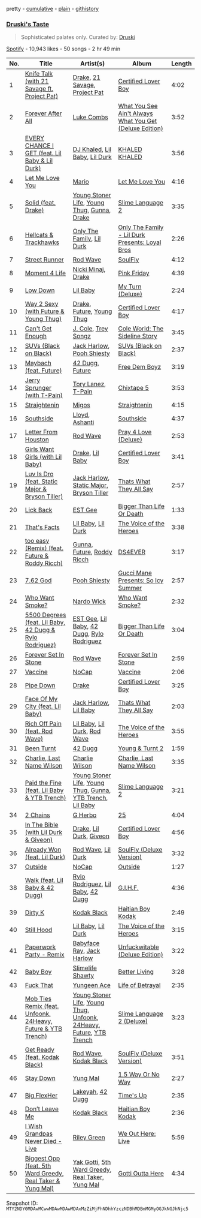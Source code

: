 pretty - [cumulative](/playlists/cumulative/37i9dQZF1DX32D1cAHhVuW.md) - [plain](/playlists/plain/37i9dQZF1DX32D1cAHhVuW) - [githistory](https://github.githistory.xyz/mackorone/spotify-playlist-archive/blob/main/playlists/plain/37i9dQZF1DX32D1cAHhVuW)

### [Druski's Taste](https://open.spotify.com/playlist/37i9dQZF1DX32D1cAHhVuW)

> Sophisticated palates only\. Curated by: <a href="https://www.instagram.com/druski/?hl=en">Druski</a>

[Spotify](https://open.spotify.com/user/spotify) - 10,943 likes - 50 songs - 2 hr 49 min

| No. | Title | Artist(s) | Album | Length |
|---|---|---|---|---|
| 1 | [Knife Talk \(with 21 Savage ft\. Project Pat\)](https://open.spotify.com/track/2BcMwX1MPV6ZHP4tUT9uq6) | [Drake](https://open.spotify.com/artist/3TVXtAsR1Inumwj472S9r4), [21 Savage](https://open.spotify.com/artist/1URnnhqYAYcrqrcwql10ft), [Project Pat](https://open.spotify.com/artist/08Ld63UgKrJ0nZnCkzHtzc) | [Certified Lover Boy](https://open.spotify.com/album/3SpBlxme9WbeQdI9kx7KAV) | 4:02 |
| 2 | [Forever After All](https://open.spotify.com/track/6IBcOGPsniK3Pso1wHIhew) | [Luke Combs](https://open.spotify.com/artist/718COspgdWOnwOFpJHRZHS) | [What You See Ain't Always What You Get \(Deluxe Edition\)](https://open.spotify.com/album/25TJxI6ZH6XjT8geRQAFz5) | 3:52 |
| 3 | [EVERY CHANCE I GET \(feat\. Lil Baby & Lil Durk\)](https://open.spotify.com/track/1EJIcDYXwSqipW5dFe4uJz) | [DJ Khaled](https://open.spotify.com/artist/0QHgL1lAIqAw0HtD7YldmP), [Lil Baby](https://open.spotify.com/artist/5f7VJjfbwm532GiveGC0ZK), [Lil Durk](https://open.spotify.com/artist/3hcs9uc56yIGFCSy9leWe7) | [KHALED KHALED](https://open.spotify.com/album/5kE2OAuUYGBqqzscqgBXXf) | 3:56 |
| 4 | [Let Me Love You](https://open.spotify.com/track/3ibKnFDaa3GhpPGlOUj7ff) | [Mario](https://open.spotify.com/artist/20s0P9QLxGqKuCsGwFsp7w) | [Let Me Love You](https://open.spotify.com/album/7EXstuWka51pNFzEAidEol) | 4:16 |
| 5 | [Solid \(feat\. Drake\)](https://open.spotify.com/track/6rTInqW3YECMkQsBEHw4sd) | [Young Stoner Life](https://open.spotify.com/artist/1xr2G8Hlx4QWmT9HaUbmoO), [Young Thug](https://open.spotify.com/artist/50co4Is1HCEo8bhOyUWKpn), [Gunna](https://open.spotify.com/artist/2hlmm7s2ICUX0LVIhVFlZQ), [Drake](https://open.spotify.com/artist/3TVXtAsR1Inumwj472S9r4) | [Slime Language 2](https://open.spotify.com/album/3ihwKkIMJWmmp1huNH0iWC) | 3:35 |
| 6 | [Hellcats & Trackhawks](https://open.spotify.com/track/53tv6ZbyeAwfAUwFaxYbfO) | [Only The Family](https://open.spotify.com/artist/3IaKn0ExWTMPqa0mscUYw3), [Lil Durk](https://open.spotify.com/artist/3hcs9uc56yIGFCSy9leWe7) | [Only The Family \- Lil Durk Presents: Loyal Bros](https://open.spotify.com/album/7HCh4HQHDNZkXphOzb6ugT) | 2:26 |
| 7 | [Street Runner](https://open.spotify.com/track/5iMRhOHzze2CujxHiJ6cRL) | [Rod Wave](https://open.spotify.com/artist/45TgXXqMDdF8BkjA83OM7z) | [SoulFly](https://open.spotify.com/album/7q5xGp0tEnJ8s1ZumqiRSk) | 4:12 |
| 8 | [Moment 4 Life](https://open.spotify.com/track/1ia019RqDK2o4QiANR1Dyn) | [Nicki Minaj](https://open.spotify.com/artist/0hCNtLu0JehylgoiP8L4Gh), [Drake](https://open.spotify.com/artist/3TVXtAsR1Inumwj472S9r4) | [Pink Friday](https://open.spotify.com/album/3LJhoYn4nnHmvPRO3ppbsl) | 4:39 |
| 9 | [Low Down](https://open.spotify.com/track/5m0yZ33oOy0yYBtdTXuxQe) | [Lil Baby](https://open.spotify.com/artist/5f7VJjfbwm532GiveGC0ZK) | [My Turn \(Deluxe\)](https://open.spotify.com/album/6uhEg4ASZYLIilZFCBFy1r) | 2:24 |
| 10 | [Way 2 Sexy \(with Future & Young Thug\)](https://open.spotify.com/track/0k1WUmIRnG3xU6fvvDVfRG) | [Drake](https://open.spotify.com/artist/3TVXtAsR1Inumwj472S9r4), [Future](https://open.spotify.com/artist/1RyvyyTE3xzB2ZywiAwp0i), [Young Thug](https://open.spotify.com/artist/50co4Is1HCEo8bhOyUWKpn) | [Certified Lover Boy](https://open.spotify.com/album/3SpBlxme9WbeQdI9kx7KAV) | 4:17 |
| 11 | [Can't Get Enough](https://open.spotify.com/track/3mTpegrOwRn0oJjv4TSbEE) | [J\. Cole](https://open.spotify.com/artist/6l3HvQ5sa6mXTsMTB19rO5), [Trey Songz](https://open.spotify.com/artist/2iojnBLj0qIMiKPvVhLnsH) | [Cole World: The Sideline Story](https://open.spotify.com/album/0fhmJYVhW0e4i33pCLPA5i) | 3:45 |
| 12 | [SUVs \(Black on Black\)](https://open.spotify.com/track/1MIGkQxcdAt2lDx6ySpsc5) | [Jack Harlow](https://open.spotify.com/artist/2LIk90788K0zvyj2JJVwkJ), [Pooh Shiesty](https://open.spotify.com/artist/5F1aAS1duwlzExnPs3l2Xe) | [SUVs \(Black on Black\)](https://open.spotify.com/album/4K3SQSfKMXLcVnyUSFELZw) | 2:37 |
| 13 | [Maybach \(feat\. Future\)](https://open.spotify.com/track/2Qt8qG9SWPdtRiaWcPNJRm) | [42 Dugg](https://open.spotify.com/artist/45gHcnDnMC15sgx3VL7ROG), [Future](https://open.spotify.com/artist/1RyvyyTE3xzB2ZywiAwp0i) | [Free Dem Boyz](https://open.spotify.com/album/4zJiUubJvgUJNq0BVD9Mvs) | 3:19 |
| 14 | [Jerry Sprunger \(with T\-Pain\)](https://open.spotify.com/track/6JsHgIkMYHcbNtKfsal2Mg) | [Tory Lanez](https://open.spotify.com/artist/2jku7tDXc6XoB6MO2hFuqg), [T\-Pain](https://open.spotify.com/artist/3aQeKQSyrW4qWr35idm0cy) | [Chixtape 5](https://open.spotify.com/album/6vVhekA9LRg0MWIQaxI37f) | 3:53 |
| 15 | [Straightenin](https://open.spotify.com/track/3X2r2CnHOJeV5YekPTgBnK) | [Migos](https://open.spotify.com/artist/6oMuImdp5ZcFhWP0ESe6mG) | [Straightenin](https://open.spotify.com/album/7MFj8Fxl8OrEAOyOBSMz51) | 4:15 |
| 16 | [Southside](https://open.spotify.com/track/7lurcq2Yw96B1K0KOJAHxg) | [Lloyd](https://open.spotify.com/artist/1Xfmvd48oOhEWkscWyEbh9), [Ashanti](https://open.spotify.com/artist/5rkVyNGXEgeUqKkB5ccK83) | [Southside](https://open.spotify.com/album/317R21F7calEn6gpLnHEkb) | 4:37 |
| 17 | [Letter From Houston](https://open.spotify.com/track/64NX4R1rgHb1LMLDAnNNPp) | [Rod Wave](https://open.spotify.com/artist/45TgXXqMDdF8BkjA83OM7z) | [Pray 4 Love \(Deluxe\)](https://open.spotify.com/album/0pGGvcUT08FrwV0RJIIVA9) | 2:53 |
| 18 | [Girls Want Girls \(with Lil Baby\)](https://open.spotify.com/track/37Nqx7iavZpotJSDXZWbJ3) | [Drake](https://open.spotify.com/artist/3TVXtAsR1Inumwj472S9r4), [Lil Baby](https://open.spotify.com/artist/5f7VJjfbwm532GiveGC0ZK) | [Certified Lover Boy](https://open.spotify.com/album/3SpBlxme9WbeQdI9kx7KAV) | 3:41 |
| 19 | [Luv Is Dro \(feat\. Static Major & Bryson Tiller\)](https://open.spotify.com/track/0LcsvJQSFIQo3RjNhPcYqT) | [Jack Harlow](https://open.spotify.com/artist/2LIk90788K0zvyj2JJVwkJ), [Static Major](https://open.spotify.com/artist/3pbi8H08p95NUZ7m6ybxUV), [Bryson Tiller](https://open.spotify.com/artist/2EMAnMvWE2eb56ToJVfCWs) | [Thats What They All Say](https://open.spotify.com/album/5g2INX6dnMIJG0xKygXwF3) | 2:57 |
| 20 | [Lick Back](https://open.spotify.com/track/6P5ulGKtC4x6RnFbzfpq8O) | [EST Gee](https://open.spotify.com/artist/4FlG0V0jhLO4qGpayFOphj) | [Bigger Than Life Or Death](https://open.spotify.com/album/1RsqFdvHFKN9VGpBmJtUku) | 1:33 |
| 21 | [That's Facts](https://open.spotify.com/track/6dug6dIV40JMz2myhafHrm) | [Lil Baby](https://open.spotify.com/artist/5f7VJjfbwm532GiveGC0ZK), [Lil Durk](https://open.spotify.com/artist/3hcs9uc56yIGFCSy9leWe7) | [The Voice of the Heroes](https://open.spotify.com/album/6CvBb1XqN0igtQrWrbXD80) | 3:38 |
| 22 | [too easy \(Remix\) \[feat\. Future & Roddy Ricch\]](https://open.spotify.com/track/3A3S5pdCJdePtJ0oKeCrCP) | [Gunna](https://open.spotify.com/artist/2hlmm7s2ICUX0LVIhVFlZQ), [Future](https://open.spotify.com/artist/1RyvyyTE3xzB2ZywiAwp0i), [Roddy Ricch](https://open.spotify.com/artist/757aE44tKEUQEqRuT6GnEB) | [DS4EVER](https://open.spotify.com/album/02uWB8Kekadkl3yGBoOOcx) | 3:17 |
| 23 | [7.62 God](https://open.spotify.com/track/7w77k7yCaDOMe25fYxnzit) | [Pooh Shiesty](https://open.spotify.com/artist/5F1aAS1duwlzExnPs3l2Xe) | [Gucci Mane Presents: So Icy Summer](https://open.spotify.com/album/7hEgFnAICf8FqaERqmehOT) | 2:57 |
| 24 | [Who Want Smoke?](https://open.spotify.com/track/5PJbsnPWGcZWsNHdRpW3Wq) | [Nardo Wick](https://open.spotify.com/artist/0Njy6yR9LykNKYg9yE23QN) | [Who Want Smoke?](https://open.spotify.com/album/6e4K6xYheopkx9xug6jjgc) | 2:32 |
| 25 | [5500 Degrees \(feat\. Lil Baby, 42 Dugg & Rylo Rodriguez\)](https://open.spotify.com/track/6uTID2glulLOXYhcwMETS1) | [EST Gee](https://open.spotify.com/artist/4FlG0V0jhLO4qGpayFOphj), [Lil Baby](https://open.spotify.com/artist/5f7VJjfbwm532GiveGC0ZK), [42 Dugg](https://open.spotify.com/artist/45gHcnDnMC15sgx3VL7ROG), [Rylo Rodriguez](https://open.spotify.com/artist/0gg11prPP6OqtUvBcKnPpq) | [Bigger Than Life Or Death](https://open.spotify.com/album/1RsqFdvHFKN9VGpBmJtUku) | 3:04 |
| 26 | [Forever Set In Stone](https://open.spotify.com/track/2eG49TEm56KszFmCLOM5PK) | [Rod Wave](https://open.spotify.com/artist/45TgXXqMDdF8BkjA83OM7z) | [Forever Set In Stone](https://open.spotify.com/album/6Jvc8E7j0031lxlEh0kq8A) | 2:59 |
| 27 | [Vaccine](https://open.spotify.com/track/1t7H77FNwoit8U4NiXij66) | [NoCap](https://open.spotify.com/artist/4PNHuWkk4ee6R8WEhFVPf5) | [Vaccine](https://open.spotify.com/album/3NhMZdOVKu2RWctws9Zk4n) | 2:06 |
| 28 | [Pipe Down](https://open.spotify.com/track/11pEKMLmavDu8fxOB5QjbQ) | [Drake](https://open.spotify.com/artist/3TVXtAsR1Inumwj472S9r4) | [Certified Lover Boy](https://open.spotify.com/album/3SpBlxme9WbeQdI9kx7KAV) | 3:25 |
| 29 | [Face Of My City \(feat\. Lil Baby\)](https://open.spotify.com/track/6MDdceLYec4AxohmorE4vH) | [Jack Harlow](https://open.spotify.com/artist/2LIk90788K0zvyj2JJVwkJ), [Lil Baby](https://open.spotify.com/artist/5f7VJjfbwm532GiveGC0ZK) | [Thats What They All Say](https://open.spotify.com/album/5g2INX6dnMIJG0xKygXwF3) | 2:03 |
| 30 | [Rich Off Pain \(feat\. Rod Wave\)](https://open.spotify.com/track/6MSyik7EzWsHQjTOPLFBrr) | [Lil Baby](https://open.spotify.com/artist/5f7VJjfbwm532GiveGC0ZK), [Lil Durk](https://open.spotify.com/artist/3hcs9uc56yIGFCSy9leWe7), [Rod Wave](https://open.spotify.com/artist/45TgXXqMDdF8BkjA83OM7z) | [The Voice of the Heroes](https://open.spotify.com/album/6CvBb1XqN0igtQrWrbXD80) | 3:55 |
| 31 | [Been Turnt](https://open.spotify.com/track/3Bnm2f2khLuWgBT9htSG9h) | [42 Dugg](https://open.spotify.com/artist/45gHcnDnMC15sgx3VL7ROG) | [Young & Turnt 2](https://open.spotify.com/album/3K7w8ofzG4VpAnL3co76qq) | 1:59 |
| 32 | [Charlie, Last Name Wilson](https://open.spotify.com/track/6UZqMYYQQThvV55IQPvscO) | [Charlie Wilson](https://open.spotify.com/artist/6CxZzQFUTM6AzgluGwtq5w) | [Charlie, Last Name Wilson](https://open.spotify.com/album/28HcjLBR5KSz5QrnRz7kSP) | 3:35 |
| 33 | [Paid the Fine \(feat\. Lil Baby & YTB Trench\)](https://open.spotify.com/track/0GqaZ1L5KAXMNngAZbGvLf) | [Young Stoner Life](https://open.spotify.com/artist/1xr2G8Hlx4QWmT9HaUbmoO), [Young Thug](https://open.spotify.com/artist/50co4Is1HCEo8bhOyUWKpn), [Gunna](https://open.spotify.com/artist/2hlmm7s2ICUX0LVIhVFlZQ), [YTB Trench](https://open.spotify.com/artist/5PHYg0IcnpyZJ1y9euAx4i), [Lil Baby](https://open.spotify.com/artist/5f7VJjfbwm532GiveGC0ZK) | [Slime Language 2](https://open.spotify.com/album/3ihwKkIMJWmmp1huNH0iWC) | 3:21 |
| 34 | [2 Chains](https://open.spotify.com/track/6zpoUJVDLVTDGOqGM356Iq) | [G Herbo](https://open.spotify.com/artist/5QdEbQJ3ylBnc3gsIASAT5) | [25](https://open.spotify.com/album/7AvdSuKYkwzJA8upKuW6zz) | 4:04 |
| 35 | [In The Bible \(with Lil Durk & Giveon\)](https://open.spotify.com/track/61S79KIVA4I9FXbnsylEHT) | [Drake](https://open.spotify.com/artist/3TVXtAsR1Inumwj472S9r4), [Lil Durk](https://open.spotify.com/artist/3hcs9uc56yIGFCSy9leWe7), [Giveon](https://open.spotify.com/artist/4fxd5Ee7UefO4CUXgwJ7IP) | [Certified Lover Boy](https://open.spotify.com/album/3SpBlxme9WbeQdI9kx7KAV) | 4:56 |
| 36 | [Already Won \(feat\. Lil Durk\)](https://open.spotify.com/track/2wOnrN7fkzV4NsLqym2C6O) | [Rod Wave](https://open.spotify.com/artist/45TgXXqMDdF8BkjA83OM7z), [Lil Durk](https://open.spotify.com/artist/3hcs9uc56yIGFCSy9leWe7) | [SoulFly \(Deluxe Version\)](https://open.spotify.com/album/15BnishwaiZhh0ZY3fnxMN) | 3:32 |
| 37 | [Outside](https://open.spotify.com/track/5PtmUKEIJPOw0Few8yUXVe) | [NoCap](https://open.spotify.com/artist/4PNHuWkk4ee6R8WEhFVPf5) | [Outside](https://open.spotify.com/album/3z9LLbRZaaUAPdlyQvm2xQ) | 1:27 |
| 38 | [Walk \(feat\. Lil Baby & 42 Dugg\)](https://open.spotify.com/track/1qDLTUxg7xyylgtyNleurw) | [Rylo Rodriguez](https://open.spotify.com/artist/0gg11prPP6OqtUvBcKnPpq), [Lil Baby](https://open.spotify.com/artist/5f7VJjfbwm532GiveGC0ZK), [42 Dugg](https://open.spotify.com/artist/45gHcnDnMC15sgx3VL7ROG) | [G.I.H.F.](https://open.spotify.com/album/5Oj9ZSzPQOfyTUJDKytirZ) | 4:36 |
| 39 | [Dirty K](https://open.spotify.com/track/0xAY7oG6h1YBv0Tvc8eUnu) | [Kodak Black](https://open.spotify.com/artist/46SHBwWsqBkxI7EeeBEQG7) | [Haitian Boy Kodak](https://open.spotify.com/album/4DGNmFH2q7WEtFI88geAmu) | 2:49 |
| 40 | [Still Hood](https://open.spotify.com/track/1huoY7hw3hGVGfuPPe9y8P) | [Lil Baby](https://open.spotify.com/artist/5f7VJjfbwm532GiveGC0ZK), [Lil Durk](https://open.spotify.com/artist/3hcs9uc56yIGFCSy9leWe7) | [The Voice of the Heroes](https://open.spotify.com/album/6CvBb1XqN0igtQrWrbXD80) | 3:15 |
| 41 | [Paperwork Party \- Remix](https://open.spotify.com/track/5WOGp3E41juuRbaw4LlQZT) | [Babyface Ray](https://open.spotify.com/artist/3zZ88AwlTwfCJkowsFCvLA), [Jack Harlow](https://open.spotify.com/artist/2LIk90788K0zvyj2JJVwkJ) | [Unfuckwitable \(Deluxe Edition\)](https://open.spotify.com/album/4TZreMdjJL5LjJmK61oxG6) | 3:22 |
| 42 | [Baby Boy](https://open.spotify.com/track/0qeNJtldeoVelVsOUahnbw) | [Slimelife Shawty](https://open.spotify.com/artist/09XX4vGibhdivyKlxP8MRf) | [Better Living](https://open.spotify.com/album/58FGVPSHqBFWgAhKMIhrxH) | 3:28 |
| 43 | [Fuck That](https://open.spotify.com/track/0GQmI1UcEaU9TLoAices80) | [Yungeen Ace](https://open.spotify.com/artist/7hj7ffJe6UkF1gsMpuweSI) | [Life of Betrayal](https://open.spotify.com/album/2X3LXTlexW5rShj3ygFBLf) | 2:35 |
| 44 | [Mob Ties Remix \(feat\. Unfoonk, 24Heavy, Future & YTB Trench\)](https://open.spotify.com/track/2PfqoDotCBeNygVVdTU3rN) | [Young Stoner Life](https://open.spotify.com/artist/1xr2G8Hlx4QWmT9HaUbmoO), [Young Thug](https://open.spotify.com/artist/50co4Is1HCEo8bhOyUWKpn), [Unfoonk](https://open.spotify.com/artist/2f6hqWBFjqS1EUHMS1JOFB), [24Heavy](https://open.spotify.com/artist/23mJPosA4Qmp8kc6IlWalb), [Future](https://open.spotify.com/artist/1RyvyyTE3xzB2ZywiAwp0i), [YTB Trench](https://open.spotify.com/artist/5PHYg0IcnpyZJ1y9euAx4i) | [Slime Language 2 \(Deluxe\)](https://open.spotify.com/album/3XADnbi4uhYXb7RuSJ7bre) | 3:23 |
| 45 | [Get Ready \(feat\. Kodak Black\)](https://open.spotify.com/track/04EHa1ZzBl8OPvcnddph4p) | [Rod Wave](https://open.spotify.com/artist/45TgXXqMDdF8BkjA83OM7z), [Kodak Black](https://open.spotify.com/artist/46SHBwWsqBkxI7EeeBEQG7) | [SoulFly \(Deluxe Version\)](https://open.spotify.com/album/15BnishwaiZhh0ZY3fnxMN) | 3:51 |
| 46 | [Stay Down](https://open.spotify.com/track/0p3ExMS9gxtT1GMMmrkuak) | [Yung Mal](https://open.spotify.com/artist/6m0MLa2Q5RwIF8R7nwQkQ2) | [1.5 Way Or No Way](https://open.spotify.com/album/0Jt91wbEFYK34hZ29n2YKg) | 2:27 |
| 47 | [Big FlexHer](https://open.spotify.com/track/6Yw5G6x9tiuwzhgTiQtafh) | [Lakeyah](https://open.spotify.com/artist/77gMBvQ2frbQAPyCeoYGm7), [42 Dugg](https://open.spotify.com/artist/45gHcnDnMC15sgx3VL7ROG) | [Time's Up](https://open.spotify.com/album/3N4tO5aWP6z6LH44hPPApi) | 2:35 |
| 48 | [Don’t Leave Me](https://open.spotify.com/track/2PaP6wC4cqEgYLKBDeJWdN) | [Kodak Black](https://open.spotify.com/artist/46SHBwWsqBkxI7EeeBEQG7) | [Haitian Boy Kodak](https://open.spotify.com/album/4DGNmFH2q7WEtFI88geAmu) | 2:36 |
| 49 | [I Wish Grandpas Never Died \- Live](https://open.spotify.com/track/7KYUPObhhhayMQleMepg3u) | [Riley Green](https://open.spotify.com/artist/2QMsj4XJ7ne2hojxt6v5eb) | [We Out Here: Live](https://open.spotify.com/album/5cxqlKuwtwuJOxFmAL2SSB) | 5:59 |
| 50 | [Biggest Opp \(feat\. 5th Ward Greedy, Real Taker & Yung Mal\)](https://open.spotify.com/track/6slucYWVAkGbdMXxrmwMED) | [Yak Gotti](https://open.spotify.com/artist/0dvFTsuG02c4cRbcSQ8zE6), [5th Ward Greedy](https://open.spotify.com/artist/6vv9MooabxcG6oEZAzrgnF), [Real Taker](https://open.spotify.com/artist/5pVXtBRmHkw3lQRONcNQdA), [Yung Mal](https://open.spotify.com/artist/51UYpk7RRrgbC51ydS0KNg) | [Gotti Outta Here](https://open.spotify.com/album/28UAekns23I51HBjwmAaAN) | 4:34 |

Snapshot ID: `MTY2NDY0MDAwMCwwMDAwMDAwMDAxMzZiMjFhNDhhYzczNDBhMDBmMGMyOGJkNGJhNjc5`
